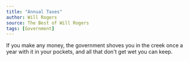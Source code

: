 ```yaml
---
title: "Annual Taxes"
author: Will Rogers
source: The Best of Will Rogers
tags: [Government]
---
```


If you make any money, the government shoves you in the creek once a year with it in your pockets, and all that don't get wet you can keep.
